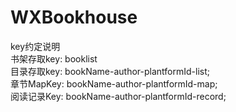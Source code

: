 # WXBookhouse
key约定说明  
书架存取key: booklist  
目录存取key: bookName-author-plantformId-list;  
章节MapKey: bookName-author-plantformId-map;  
阅读记录Key: bookName-author-plantformId-record;  